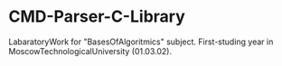 # CMD-Parser-C-Library
LabaratoryWork for "BasesOfAlgoritmics" subject. First-studing year in MoscowTechnologicalUniversity (01.03.02).
